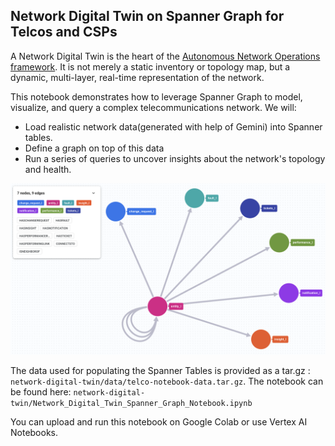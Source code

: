 ## Network Digital Twin on Spanner Graph for Telcos and CSPs
 
A Network Digital Twin is the heart of the [Autonomous Network Operations framework](https://cloud.google.com/blog/topics/telecommunications/the-autonomous-network-operations-framework-for-csps?e=48754805). It is not merely a static inventory or topology map, but a dynamic, multi-layer, real-time representation of the network.

This notebook demonstrates how to leverage Spanner Graph to model, visualize, and query a complex telecommunications network. We will:
* Load realistic network data(generated with help of Gemini) into Spanner tables.
* Define a graph on top of this data
* Run a series of queries to uncover insights about the network's topology and health.


![Network Digital Twin - Spanner Graph Schema](./ndtwin-schema.png)

The data used for populating the Spanner Tables is provided as a tar.gz : `network-digital-twin/data/telco-notebook-data.tar.gz`. The notebook can be found here: `network-digital-twin/Network_Digital_Twin_Spanner_Graph_Notebook.ipynb`

You can upload and run this notebook on Google Colab or use Vertex AI Notebooks.





